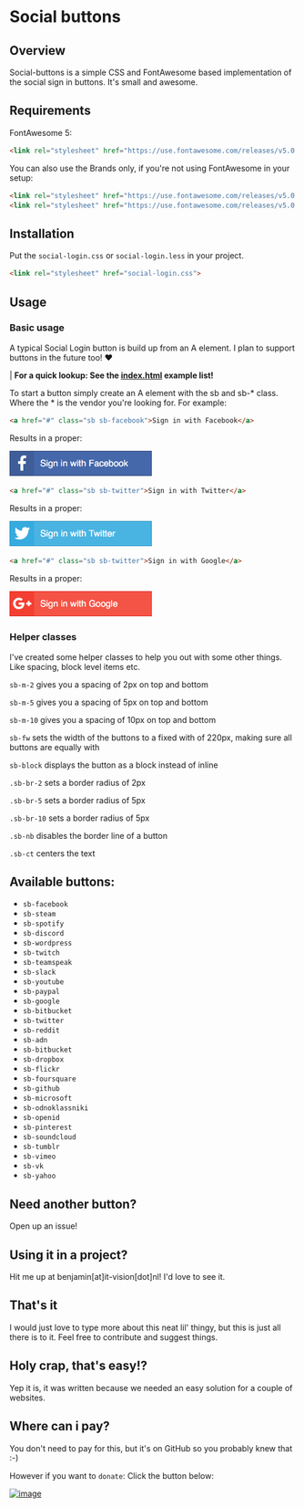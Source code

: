 # Social buttons
## Overview
Social-buttons is a simple CSS and FontAwesome based implementation of the social sign in buttons. It's small and awesome.

## Requirements
FontAwesome 5:
```html
<link rel="stylesheet" href="https://use.fontawesome.com/releases/v5.0.12/css/all.css">
```

You can also use the Brands only, if you're not using FontAwesome in your setup:
```html
<link rel="stylesheet" href="https://use.fontawesome.com/releases/v5.0.13/css/brands.css">
<link rel="stylesheet" href="https://use.fontawesome.com/releases/v5.0.13/css/fontawesome.css">
```

## Installation
Put the `social-login.css` or `social-login.less` in your project.
```html
<link rel="stylesheet" href="social-login.css">
```

## Usage
### Basic usage
A typical Social Login button is build up from an A element. I plan to support buttons in the future too! ❤️

| **For a quick lookup: See the [index.html](index.html) example list!**

To start a button simply create an A element with the sb and sb-* class. Where the * is the vendor you're looking for. For example:

```html
<a href="#" class="sb sb-facebook">Sign in with Facebook</a>
```
Results in a proper:

<img src="_demo-images/demo-facebook.png" width=250>

```html
<a href="#" class="sb sb-twitter">Sign in with Twitter</a>
```
Results in a proper:

<img src="_demo-images/demo-twitter.png" width=250>

```html
<a href="#" class="sb sb-twitter">Sign in with Google</a>
```
Results in a proper:

<img src="_demo-images/demo-google.png" width=250>

### Helper classes
I've created some helper classes to help you out with some other things. Like spacing, block level items etc.

`sb-m-2` 
gives you a spacing of 2px on top and bottom

`sb-m-5` 
gives you a spacing of 5px on top and bottom

`sb-m-10` 
gives you a spacing of 10px on top and bottom

`sb-fw`
sets the width of the buttons to a fixed with of 220px, making sure all buttons are equally with

`sb-block`
displays the button as a block instead of inline

`.sb-br-2`
sets a border radius of 2px

`.sb-br-5`
sets a border radius of 5px

`.sb-br-10`
sets a border radius of 5px

`.sb-nb`
disables the border line of a button

`.sb-ct`
centers the text


## Available buttons:
 * `sb-facebook`
 * `sb-steam`
 * `sb-spotify`
 * `sb-discord`
 * `sb-wordpress`
 * `sb-twitch`
 * `sb-teamspeak`
 * `sb-slack`
 * `sb-youtube`
 * `sb-paypal`
 * `sb-google`
 * `sb-bitbucket`
 * `sb-twitter`
 * `sb-reddit`
 * `sb-adn`
 * `sb-bitbucket`
 * `sb-dropbox`
 * `sb-flickr`
 * `sb-foursquare`
 * `sb-github`
 * `sb-microsoft`
 * `sb-odnoklassniki`
 * `sb-openid`
 * `sb-pinterest`
 * `sb-soundcloud`
 * `sb-tumblr`
 * `sb-vimeo`
 * `sb-vk`
 * `sb-yahoo`

## Need another button?
Open up an issue!

## Using it in a project?
Hit me up at benjamin[at]it-vision[dot]nl! I'd love to see it.

## That's it
I would just love to type more about this neat lil' thingy, but this is just all there is to it. Feel free to contribute and suggest things.

## Holy crap, that's easy!?
Yep it is, it was written because we needed an easy solution for a couple of websites. 

## Where can i pay?
You don't need to pay for this, but it's on GitHub so you probably knew that :-)

However if you want to `donate`: Click the button below:

[![image](https://www.paypalobjects.com/en_US/i/btn/btn_donateCC_LG.gif)](https://www.paypal.com/cgi-bin/webscr?cmd=_donations&business=info%40its%2dvision%2enl&lc=NL&item_name=ITS%2dVision&item_number=social-buttons&no_note=0&currency_code=EUR&bn=PP%2dDonationsBF%3abtn_donateCC_LG%2egif%3aNonHostedGuest)


